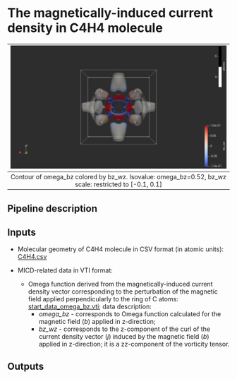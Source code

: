 # The magnetically-induced current density in C4H4 molecule

| ![Omega_bz.png](screenshots/C4H4_MICD/Omega_bz.png) |
|:--:|
| Contour of omega_bz colored by bz_wz. Isovalue: omega_bz=0.52, bz_wz scale: restricted to [-0.1, 0.1]|

## Pipeline description


## Inputs

* Molecular geometry of C4H4 molecule in CSV format (in atomic units): [C4H4.csv](https://github.com/tda-qchem/tda-qchem-explorations/blob/main/data/C4H4_MICD/C4H4.csv)

* MICD-related data in VTI format:

  * Omega function derived from the magnetically-induced current density vector corresponding to the perturbation of the magnetic field applied perpendicularly to the ring of C atoms: [start_data_omega_bz.vti](https://github.com/tda-qchem/tda-qchem-explorations/blob/main/data/C4H4_MICD/vti/start_data_omega_bz.vti); data description:
    * *omega_bz* - corresponds to Omega function calculated for the magnetic field (*b*) applied in z-direction;
    * *bz_wz* - corresponds to the z-component of the curl of the current density vector (*j*) induced by the magnetic field (*b*) applied in z-direction; it is a zz-component of the vorticity tensor.

## Outputs

